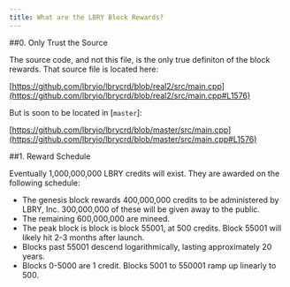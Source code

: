 ```yaml
---
title: What are the LBRY Block Rewards?
---
```


##0. Only Trust the Source

The source code, and not this file, is the only true definiton of the block rewards. That source file is located here:

[https://github.com/lbryio/lbrycrd/blob/real2/src/main.cpp](https://github.com/lbryio/lbrycrd/blob/real2/src/main.cpp#L1576)

But is soon to be located in [`master`]:

[https://github.com/lbryio/lbrycrd/blob/master/src/main.cpp](https://github.com/lbryio/lbrycrd/blob/master/src/main.cpp#L1576)

##1. Reward Schedule

Eventually 1,000,000,000 LBRY credits will exist. They are awarded on the following schedule:

* The genesis block rewards 400,000,000 credits to be administered by LBRY, Inc. 300,000,000 of these will be given away to the public.
* The remaining 600,000,000 are mineed.
* The peak block is block is block 55001, at 500 credits. Block 55001 will likely hit 2-3 months after launch.
* Blocks past 55001 descend logarithmically, lasting approximately 20 years. 
* Blocks 0-5000 are 1 credit. Blocks 5001 to 550001 ramp up linearly to 500.
